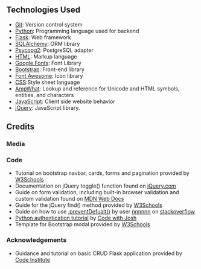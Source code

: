 ## Technologies Used

- [Git](https://git-scm.com/): Version control system
- [Python](https://www.python.org/): Programming language used for backend
- [Flask](https://flask.palletsprojects.com/en/3.0.x/): Web framework
- [SQLAlchemy](https://www.sqlalchemy.org/): ORM library
- [Psycopg2](https://www.psycopg.org/docs/): PostgreSQL adapter
- [HTML](https://en.wikipedia.org/wiki/HTML): Markup language
- [Google Fonts](https://fonts.google.com/): Font Library
- [Bootstrap](https://getbootstrap.com/): Front-end library
- [Font Awesome](https://fontawesome.com/): Icon library
- [CSS](https://en.wikipedia.org/wiki/CSS):Style sheet language
- [AmpWhat](https://www.amp-what.com/#google_vignette): Lookup and reference for Unicode and HTML symbols, entities, and characters
- [JavaScript](https://en.wikipedia.org/wiki/JavaScript): Client side website behavior
- [jQuery](https://jquery.com/): JavaScript library.

## Credits

### Media

### Code

- Tutorial on bootstrap navbar, cards, forms and  pagination provided by [W3Schools](https://www.w3schools.com/)
- Documentation on jQuery toggle() function found on [jQuery.com](https://api.jquery.com/toggle/)
- Guide on form validation, including built-in browser validation and custom validation found on [MDN Web Docs](https://developer.mozilla.org/en-US/docs/Learn/Forms/Form_validation)
- Guide for the jQuery find() method provided by [W3Schools](https://www.w3schools.com/jquery/traversing_find.asp)
- Guide on how to use [.preventDefualt()](https://stackoverflow.com/questions/22363838/submit-form-after-calling-e-preventdefault) by user [nnnnnn](https://stackoverflow.com/users/615754/nnnnnn) on [stackoverflow](https://stackoverflow.com/)
- [Python authentication tutorial](https://www.youtube.com/watch?v=Fr2MxT9M0V4) by [Code with Josh](https://www.youtube.com/@codewithjoshoffical)
- Template for Bootstrap modal provided by [W3Schools](https://www.w3schools.com/bootstrap5/bootstrap_modal.php)

### Acknowledgements

- Guidance and tutorial on basic CRUD Flask application provided by [Code Institute](https://codeinstitute.net/)
